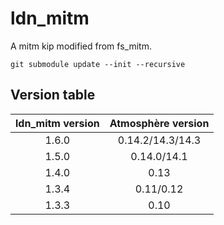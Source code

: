 # ldn_mitm

A mitm kip modified from fs_mitm.

```
git submodule update --init --recursive
```

## Version table

| ldn_mitm version | Atmosphère version |
| :--------------: | :----------------: |
| 1.6.0            | 0.14.2/14.3/14.3   |
| 1.5.0            | 0.14.0/14.1        |
| 1.4.0            | 0.13               |
| 1.3.4            | 0.11/0.12          |
| 1.3.3            | 0.10               |

